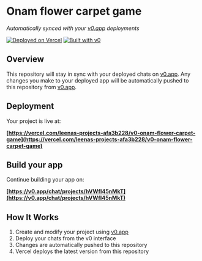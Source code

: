 # Onam flower carpet game

*Automatically synced with your [v0.app](https://v0.app) deployments*

[![Deployed on Vercel](https://img.shields.io/badge/Deployed%20on-Vercel-black?style=for-the-badge&logo=vercel)](https://vercel.com/leenas-projects-afa3b228/v0-onam-flower-carpet-game)
[![Built with v0](https://img.shields.io/badge/Built%20with-v0.app-black?style=for-the-badge)](https://v0.app/chat/projects/hVWfI45nMkT)

## Overview

This repository will stay in sync with your deployed chats on [v0.app](https://v0.app).
Any changes you make to your deployed app will be automatically pushed to this repository from [v0.app](https://v0.app).

## Deployment

Your project is live at:

**[https://vercel.com/leenas-projects-afa3b228/v0-onam-flower-carpet-game](https://vercel.com/leenas-projects-afa3b228/v0-onam-flower-carpet-game)**

## Build your app

Continue building your app on:

**[https://v0.app/chat/projects/hVWfI45nMkT](https://v0.app/chat/projects/hVWfI45nMkT)**

## How It Works

1. Create and modify your project using [v0.app](https://v0.app)
2. Deploy your chats from the v0 interface
3. Changes are automatically pushed to this repository
4. Vercel deploys the latest version from this repository
